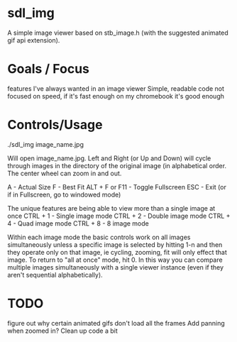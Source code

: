 sdl_img
=======

A simple image viewer based on stb_image.h (with the suggested animated gif api extension).

Goals / Focus
=============
features I've always wanted in an image viewer
Simple, readable code
not focused on speed, if it's fast enough on my chromebook it's good enough

Controls/Usage
==============
./sdl_img image_name.jpg

Will open image_name.jpg.  Left and Right (or Up and Down) will cycle
through images in the directory of the original image (in alphabetical order.
The center wheel can zoom in and out.

A              - Actual Size
F              - Best Fit
ALT + F or F11 - Toggle Fullscreen
ESC            - Exit (or if in Fullscreen, go to windowed mode)

The unique features are being able to view more than a single image at once
CTRL + 1   - Single image mode
CTRL + 2   - Double image mode
CTRL + 4   - Quad image mode
CTRL + 8   - 8 image mode

Within each image mode the basic controls work on all images simultaneously
unless a specific image is selected by hitting 1-n and then they operate only
on that image, ie cycling, zooming, fit will only effect that image.
To return to "all at once" mode, hit 0.  In this way you can compare multiple
images simultaneously with a single viewer instance (even if they aren't sequential
alphabetically).



TODO
====
figure out why certain animated gifs don't load all the frames
Add panning when zoomed in?
Clean up code a bit
